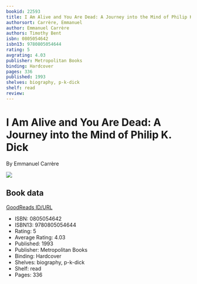 ```yaml
---
bookid: 22593
title: I Am Alive and You Are Dead: A Journey into the Mind of Philip K. Dick
authorsort: Carrère, Emmanuel
author: Emmanuel Carrère
authors: Timothy Bent
isbn: 0805054642
isbn13: 9780805054644
rating: 5
avgrating: 4.03
publisher: Metropolitan Books
binding: Hardcover
pages: 336
published: 1993
shelves: biography, p-k-dick
shelf: read
review: 
---
```


# I Am Alive and You Are Dead: A Journey into the Mind of Philip K. Dick

By Emmanuel Carrère

![](https://i.gr-assets.com/images/S/compressed.photo.goodreads.com/books/1312053865l/22593.jpg)

## Book data

[GoodReads ID/URL](https://www.goodreads.com/book/show/22593)

- ISBN: 0805054642
- ISBN13: 9780805054644
- Rating: 5
- Average Rating: 4.03
- Published: 1993
- Publisher: Metropolitan Books
- Binding: Hardcover
- Shelves: biography, p-k-dick
- Shelf: read
- Pages: 336

